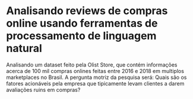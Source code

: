 # Analisando reviews de compras online usando ferramentas de processamento de linguagem natural
Analisando um dataset feito pela Olist Store, que contém informações acerca de 100 mil compras onlines feitas entre 2016 e 2018 em multiplos marketplaces no Brasil. A pergunta motriz da pesquisa será: Quais são os fatores acionáveis pela empresa que tipicamente levam clientes a darem avaliações ruins em compras? 
